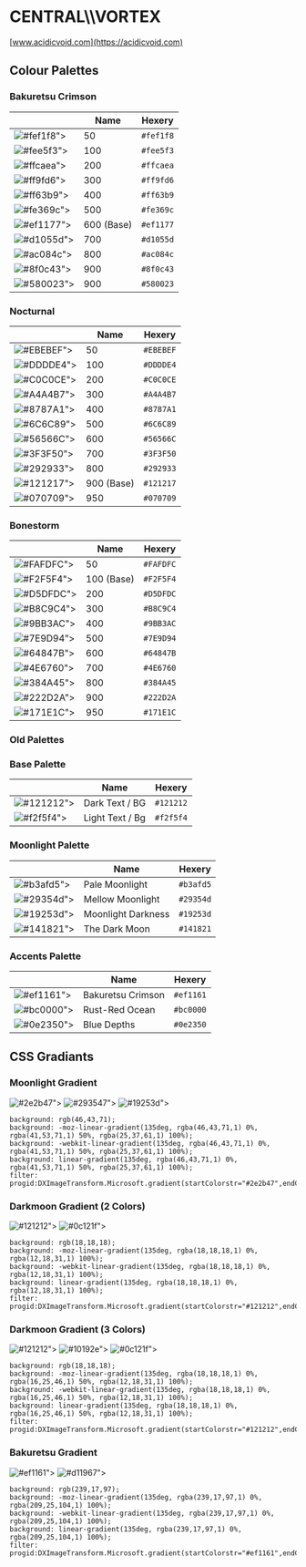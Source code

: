 # CENTRAL\\\\VORTEX
[www.acidicvoid.com](https://acidicvoid.com)
## Colour Palettes

### Bakuretsu Crimson
|  | Name | Hexery |
| -------- | ------- | ------- |
![#fef1f8">](https://placehold.co/15x15/fef1f8/fef1f8.png) | 50 |  ```#fef1f8```
![#fee5f3">](https://placehold.co/15x15/fee5f3/fee5f3.png) | 100 |  ```#fee5f3```
![#ffcaea">](https://placehold.co/15x15/ffcaea/ffcaea.png) | 200 |  ```#ffcaea```
![#ff9fd6">](https://placehold.co/15x15/ff9fd6/ff9fd6.png) | 300 |  ```#ff9fd6```
![#ff63b9">](https://placehold.co/15x15/ff63b9/ff63b9.png) | 400 |  ```#ff63b9```
![#fe369c">](https://placehold.co/15x15/fe369c/fe369c.png) | 500 |  ```#fe369c```
![#ef1177">](https://placehold.co/15x15/ef1177/ef1177.png) | 600 (Base) |  ```#ef1177```
![#d1055d">](https://placehold.co/15x15/d1055d/d1055d.png) | 700 |  ```#d1055d```
![#ac084c">](https://placehold.co/15x15/ac084c/ac084c.png) | 800 |  ```#ac084c```
![#8f0c43">](https://placehold.co/15x15/8f0c43/8f0c43.png) | 900 |  ```#8f0c43```
![#580023">](https://placehold.co/15x15/580023/580023.png) | 900 |  ```#580023```

### Nocturnal
|  | Name | Hexery |
| -------- | ------- | ------- |
![#EBEBEF">](https://placehold.co/15x15/EBEBEF/EBEBEF.png) | 50 |  ```#EBEBEF```
![#DDDDE4">](https://placehold.co/15x15/DDDDE4/DDDDE4.png) | 100 |  ```#DDDDE4```
![#C0C0CE">](https://placehold.co/15x15/C0C0CE/C0C0CE.png) | 200 |  ```#C0C0CE```
![#A4A4B7">](https://placehold.co/15x15/A4A4B7/A4A4B7.png) | 300 |  ```#A4A4B7```
![#8787A1">](https://placehold.co/15x15/8787A1/8787A1.png) | 400 |  ```#8787A1```
![#6C6C89">](https://placehold.co/15x15/6C6C89/6C6C89.png) | 500 |  ```#6C6C89```
![#56566C">](https://placehold.co/15x15/56566C/56566C.png) | 600 |  ```#56566C```
![#3F3F50">](https://placehold.co/15x15/3F3F50/3F3F50.png) | 700 |  ```#3F3F50```
![#292933">](https://placehold.co/15x15/292933/292933.png) | 800 |  ```#292933```
![#121217">](https://placehold.co/15x15/121217/121217.png) | 900 (Base) |  ```#121217```
![#070709">](https://placehold.co/15x15/070709/070709.png) | 950 |  ```#070709```

### Bonestorm
|  | Name | Hexery |
| -------- | ------- | ------- |
![#FAFDFC">](https://placehold.co/15x15/FAFDFC/FAFDFC.png) | 50 |  ```#FAFDFC```
![#F2F5F4">](https://placehold.co/15x15/F2F5F4/F2F5F4.png) | 100 (Base) |  ```#F2F5F4```
![#D5DFDC">](https://placehold.co/15x15/D5DFDC/D5DFDC.png) | 200 |  ```#D5DFDC```
![#B8C9C4">](https://placehold.co/15x15/B8C9C4/B8C9C4.png) | 300 |  ```#B8C9C4```
![#9BB3AC">](https://placehold.co/15x15/9BB3AC/9BB3AC.png) | 400 |  ```#9BB3AC```
![#7E9D94">](https://placehold.co/15x15/7E9D94/7E9D94.png) | 500 |  ```#7E9D94```
![#64847B">](https://placehold.co/15x15/64847B/64847B.png) | 600 |  ```#64847B```
![#4E6760">](https://placehold.co/15x15/4E6760/4E6760.png) | 700 |  ```#4E6760```
![#384A45">](https://placehold.co/15x15/384A45/384A45.png) | 800 |  ```#384A45```
![#222D2A">](https://placehold.co/15x15/222D2A/222D2A.png) | 900 |  ```#222D2A```
![#171E1C">](https://placehold.co/15x15/171E1C/171E1C.png) | 950 |  ```#171E1C```

### Old Palettes

### Base Palette
|  | Name | Hexery |
| -------- | ------- | ------- |
![#121212">](https://placehold.co/15x15/121212/121212.png) | Dark Text / BG |  ```#121212```
![#f2f5f4">](https://placehold.co/15x15/f2f5f4/f2f5f4.png) | Light Text / Bg |  ```#f2f5f4```

### Moonlight Palette
|  | Name | Hexery |
| -------- | ------- | ------- |
![#b3afd5">](https://placehold.co/15x15/b3afd5/b3afd5.png) | Pale Moonlight |  ```#b3afd5```
![#29354d">](https://placehold.co/15x15/29354d/29354d.png) | Mellow Moonlight |  ```#29354d```
![#19253d">](https://placehold.co/15x15/19253d/19253d.png) | Moonlight Darkness |  ```#19253d```
![#141821">](https://placehold.co/15x15/141821/141821.png) | The Dark Moon |  ```#141821```

### Accents Palette
|  | Name | Hexery |
| -------- | ------- | ------- |
![#ef1161">](https://placehold.co/15x15/ef1161/ef1161.png) | Bakuretsu Crimson |  ```#ef1161```
![#bc0000">](https://placehold.co/15x15/bc0000/bc0000.png) | Rust-Red Ocean |  ```#bc0000```
![#0e2350">](https://placehold.co/15x15/0e2350/0e2350.png) | Blue Depths |  ```#0e2350```

## CSS Gradiants
### Moonlight Gradient 
![#2e2b47">](https://placehold.co/15x15/2e2b47/2e2b47.png) ![#293547">](https://placehold.co/15x15/293547/293547.png) ![#19253d">](https://placehold.co/15x15/19253d/19253d.png)
```
background: rgb(46,43,71);
background: -moz-linear-gradient(135deg, rgba(46,43,71,1) 0%, rgba(41,53,71,1) 50%, rgba(25,37,61,1) 100%);
background: -webkit-linear-gradient(135deg, rgba(46,43,71,1) 0%, rgba(41,53,71,1) 50%, rgba(25,37,61,1) 100%);
background: linear-gradient(135deg, rgba(46,43,71,1) 0%, rgba(41,53,71,1) 50%, rgba(25,37,61,1) 100%);
filter: progid:DXImageTransform.Microsoft.gradient(startColorstr="#2e2b47",endColorstr="#19253d",GradientType=1);
```

### Darkmoon Gradient (2 Colors)
![#121212">](https://placehold.co/15x15/121212/121212.png) ![#0c121f">](https://placehold.co/15x15/0c121f/0c121f.png)
```
background: rgb(18,18,18);
background: -moz-linear-gradient(135deg, rgba(18,18,18,1) 0%, rgba(12,18,31,1) 100%);
background: -webkit-linear-gradient(135deg, rgba(18,18,18,1) 0%, rgba(12,18,31,1) 100%);
background: linear-gradient(135deg, rgba(18,18,18,1) 0%, rgba(12,18,31,1) 100%);
filter: progid:DXImageTransform.Microsoft.gradient(startColorstr="#121212",endColorstr="#0c121f",GradientType=1);
```

### Darkmoon Gradient (3 Colors)
![#121212">](https://placehold.co/15x15/121212/121212.png) ![#10192e">](https://placehold.co/15x15/10192e/10192e.png) ![#0c121f">](https://placehold.co/15x15/0c121f/0c121f.png)
```
background: rgb(18,18,18);
background: -moz-linear-gradient(135deg, rgba(18,18,18,1) 0%, rgba(16,25,46,1) 50%, rgba(12,18,31,1) 100%);
background: -webkit-linear-gradient(135deg, rgba(18,18,18,1) 0%, rgba(16,25,46,1) 50%, rgba(12,18,31,1) 100%);
background: linear-gradient(135deg, rgba(18,18,18,1) 0%, rgba(16,25,46,1) 50%, rgba(12,18,31,1) 100%);
filter: progid:DXImageTransform.Microsoft.gradient(startColorstr="#121212",endColorstr="#0c121f",GradientType=1);
```

### Bakuretsu Gradient
![#ef1161">](https://placehold.co/15x15/ef1161/ef1161.png) ![#d11967">](https://placehold.co/15x15/d11967/d11967.png)
```
background: rgb(239,17,97);
background: -moz-linear-gradient(135deg, rgba(239,17,97,1) 0%, rgba(209,25,104,1) 100%);
background: -webkit-linear-gradient(135deg, rgba(239,17,97,1) 0%, rgba(209,25,104,1) 100%);
background: linear-gradient(135deg, rgba(239,17,97,1) 0%, rgba(209,25,104,1) 100%);
filter: progid:DXImageTransform.Microsoft.gradient(startColorstr="#ef1161",endColorstr="#d11968",GradientType=1);
```
